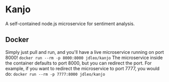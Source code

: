 # Kanjo
A self-contained node.js microservice for sentiment analysis.

## Docker
Simply just pull and run, and you'll have a live microservice running on port 8000!
```docker run --rm -p 8000:8000 jdleo/kanjo```
The microservice inside the container defaults to port 8000, but you can redirect the port. For example, if you want to redirect the microservice to port 7777, you would do:
```docker run --rm -p 7777:8000 jdleo/kanjo```
